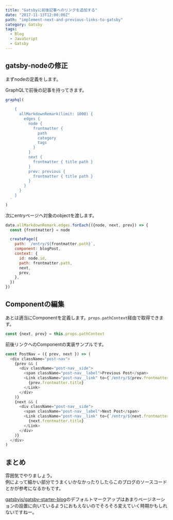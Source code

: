 ```yaml
---
title: "Gatsbyに前後記事へのリンクを追加する"
date: "2017-11-13T12:00:00Z"
path: "implement-next-and-previous-links-to-gatsby"
category: Gatsby
tags:
  - Blog
  - JavaScript
  - Gatsby
---
```



## gatsby-nodeの修正

まずnodeの定義をします。

GraphQLで前後の記事を持ってきます。

```javascript
graphql(
  `
    {
      allMarkdownRemark(limit: 1000) {
        edges {
          node {
            frontmatter {
              path
              category
              tags
            }
          }
          next {
            frontmatter { title path }
          }
          prev: previous {
            frontmatter { title path }
          }
        }
      }
    }
  `
)
```

次にentryページへ対象のobjectを渡します。

```javascript
data.allMarkdownRemark.edges.forEach(({node, next, prev}) => {
  const {frontmatter} = node

  createPage({
    path: `/entry/${frontmatter.path}`,
    component: blogPost,
    context: {
      id: node.id,
      path: frontmatter.path,
      next,
      prev,
    },
  })
})
```


## Componentの編集


あとは適当にComponentを定義します。`props.pathContext`経由で取得できます。

```javascript
const {next, prev} = this.props.pathContext
```

前後リンクへのComponentの実装サンプルです。

```javascript
const PostNav = ({ prev, next }) => (
  <div className="post-nav">
    {prev && (
      <div className="post-nav__side">
        <span className="post-nav__label">Previous Post</span>
        <Link className="post-nav__link" to={`/entry/${prev.frontmatter.path}`}>
          {prev.frontmatter.title}
        </Link>
      </div>
    )}
    {next && (
      <div className="post-nav__side">
        <span className="post-nav__label">Next Post</span>
        <Link className="post-nav__link" to={`/entry/${next.frontmatter.path}`}>
          {next.frontmatter.title}
        </Link>
      </div>
    )}
  </div>
)
```


## まとめ


雰囲気でやりましょう。  
例によって細かい部分でうまくいかなかったりしたらこのブログのソースコードとかが参考になるかもです。

[gatsbyjs/gatsby-starter-blog](https://github.com/gatsbyjs/gatsby-starter-blog)のデフォルトマークアップはあまりページネーションの設置に向いているようにおもえないのでそろそろ変えていく時期かもしれないですねー。
